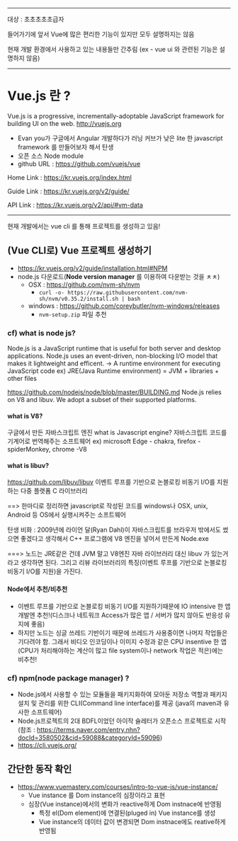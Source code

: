 ***
대상 : 초초초초초급자

들어가기에 앞서 Vue에 많은 편리한 기능이 있지만 모두 설명하지는 않음

현재 개발 환경에서 사용하고 있는 내용들만 간추림
(ex - vue ui 와 관련된 기능은 설명하지 않음)
***
# Vue.js 란 ? 
Vue.js is a progressive, incrementally-adoptable JavaScript framework for building UI on the web. http://vuejs.org
* Evan you가 구글에서 Angular 개발하다가 러닝 커브가 낮은 lite 한 javascript framework 를 만들어보자 해서 탄생
* 오픈 소스 Node module
* github URL : https://github.com/vuejs/vue

Home Link : https://kr.vuejs.org/index.html

Guide Link : https://kr.vuejs.org/v2/guide/

API Link : https://kr.vuejs.org/v2/api/#vm-data

* * *

현재 개발에서는 vue cli 를 통해 프로젝트를 생성하고 있음!
## (Vue CLI로) Vue 프로젝트 생성하기
* https://kr.vuejs.org/v2/guide/installation.html#NPM
* node.js 다운로드(**Node version manager** 를 이용하여 다운받는 것을 ㅊㅊ)
    * OSX : https://github.com/nvm-sh/nvm
      * `curl -o- https://raw.githubusercontent.com/nvm-sh/nvm/v0.35.2/install.sh | bash`
    * windows : https://github.com/coreybutler/nvm-windows/releases
      * `nvm-setup.zip` 파일 추천

### cf) what is node js?
Node.js is a JavaScript runtime that is useful for both server and desktop applications.
Node.js uses an event-driven, non-blocking I/O model that makes it lightweight and efficent.
-> A runtime environment for executing JavaScript code
ex) JRE(Java Runtime environment) = JVM + libraries + other files

https://github.com/nodejs/node/blob/master/BUILDING.md
Node.js relies on V8 and libuv. We adopt a subset of their supported platforms.

#### what is V8?
구글에서 만든 자바스크립트 엔진
what is Javascript engine?
자바스크립트 코드를 기계어로 번역해주는 소프트웨어
ex) microsoft Edge - chakra, firefox - spiderMonkey, chrome -V8

#### what is libuv?
https://github.com/libuv/libuv
이벤트 루프를 기반으로 논블로킹 비동기 I/O를 지원하는 다중 플랫폼 C 라이브러리

==> 한마디로 정리하면 javascript로 작성된 코드를 windows나 OSX, unix, Android 등 OS에서 실행시켜주는 소프트웨어

탄생 비화 : 2009년에 라이언 달(Ryan Dahl)이 자바스크립트를 브라우저 밖에서도 썼으면 좋겠다고 생각해서  C++ 프로그램에 V8 엔진을 넣어서 만든게  Node.exe

===> 노드는 JRE같은 건데 JVM 말고 V8엔진 자바 라이브러리 대신 libuv 가 있는거라고 생각하면 된다. 그리고 리뷰 라이브러리의 특징(이벤트 루프를 기반으로 논블로킹 비동기 I/O를 지원)을 가진다. 

#### Node에서 추천/비추천
* 이벤트 루프를 기반으로 논블로킹 비동기 I/O를 지원하기때문에 IO intensive 한 앱 개발엔 추천!(디스크나 네트워크 Access가 많은 앱 / 서버가 많지 않아도 반응성 유지에 좋음)
* 하지만 노드는 싱글 쓰레드 기반이기 때문에 쓰레드가 사용중이면 나머지 작업들은 기다려야 함. 그래서 비디오 인코딩이나 이미지 수정과 같은 CPU insentive 한 앱 (CPU가 처리해야하는 계산이 많고 file system이나 network 작업은 적은)에는 비추천!

### cf) npm(node package manager) ? 
* Node.js에서 사용할 수 있는 모듈들을 패키지화하여 모아둔 저장소 역할과 패키지 설치 및 관리를 위한 CLI(Command line interface)를 제공 (java의 maven과 유사한 소프트웨어)
* Node.js프로젝트의 2대 BDFL이었던 아이작 슐레터가 오픈소스 프로젝트로 시작(참조 : https://terms.naver.com/entry.nhn?docId=3580502&cid=59088&categoryId=59096)
* https://cli.vuejs.org/


## 간단한 동작 확인
* https://www.vuemastery.com/courses/intro-to-vue-js/vue-instance/
  * Vue instance 를 Dom instance의 심장이라고 표현
  * 심장(Vue instance)에서의 변화가 reactive하게 Dom instnace에 반영됨
    * 특정 el(Dom element)에 연결된(pluged in) Vue instance를 생성
    * Vue instance의 데이터 값이 변경되면 Dom instnace에도 reative하게 반영됨
